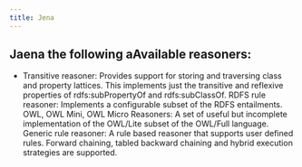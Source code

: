 ```yaml
---
title: Jena
---
```


## Jaena the following aAvailable reasoners:
- Transitive reasoner: Provides support for storing and traversing class and property lattices. This implements just the transitive and reflexive properties of rdfs:subPropertyOf and rdfs:subClassOf.
    RDFS rule reasoner: Implements a configurable subset of the RDFS entailments.
    OWL, OWL Mini, OWL Micro Reasoners: A set of useful but incomplete implementation of the OWL/Lite subset of the OWL/Full language.
    Generic rule reasoner: A rule based reasoner that supports user defined rules. Forward chaining, tabled backward chaining and hybrid execution strategies are supported.
